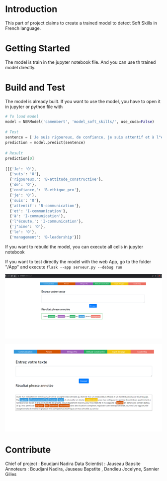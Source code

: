 # Introduction 
This part of project claims to create a trained model to detect Soft Skills in French language.

# Getting Started
The model is train in the jupyter notebook file. And you can use th trained model directly.

# Build and Test
The model is already built. If you want to use the model, you have to open it in jupyter or python file with 
```python
# To load model
model = NERModel('camembert', 'model_soft_skills/', use_cuda=False)

# Test 
sentence = ['Je suis rigoureux, de confiance, je suis attentif et à l"écoute, j"aime le management']
prediction = model.predict(sentence)

# Result 
prediction[0]

[[{'Je': 'O'},
  {'suis': 'O'},
  {'rigoureux,': 'B-attitude_constructive'},
  {'de': 'O'},
  {'confiance,': 'B-ethique_pro'},
  {'je': 'O'},
  {'suis': 'O'},
  {'attentif': 'B-communication'},
  {'et': 'I-communication'},
  {'à': 'I-communication'},
  {'l"écoute,': 'I-communication'},
  {'j"aime': 'O'},
  {'le': 'O'},
  {'management': 'B-leadership'}]]
```

If you want to rebuild the model, you can execute all cells in jupyter notebook 



If you want to test directly the model with the web App, go to the folder "/App" and execute 
`flask --app serveur.py --debug run`

![Home](img/Test_1.png)

![Execution](img/Test_2.png)



# Contribute
Chief of project : Boudjani Nadira
Data Scientist : Jauseau Bapsite 
Annoteurs : Boudjani Nadira, Jauseau Bapstite , Dandieu Jocelyne, Sannier Gilles